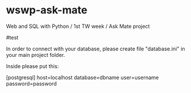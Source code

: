 # wswp-ask-mate
Web and SQL with Python / 1st TW week / Ask Mate project

#test

In order to connect with your database, please create file "database.ini" in your main project folder.

Inside please put this:

[postgresql]
host=localhost
database=dbname
user=username
password=password
